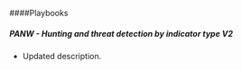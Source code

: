 ####Playbooks
##### PANW - Hunting and threat detection by indicator type V2
 - Updated description.
